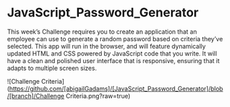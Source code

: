 # JavaScript_Password_Generator
This week’s Challenge requires you to create an application that an employee can use to generate a random password based on criteria they’ve selected. This app will run in the browser, and will feature dynamically updated HTML and CSS powered by JavaScript code that you write. It will have a clean and polished user interface that is responsive, ensuring that it adapts to multiple screen sizes.

![Challenge Criteria](https://github.com/[abigailGadams]/[JavaScript_Password_Generator]/blob/[branch]/Challenge Criteria.png?raw=true)


